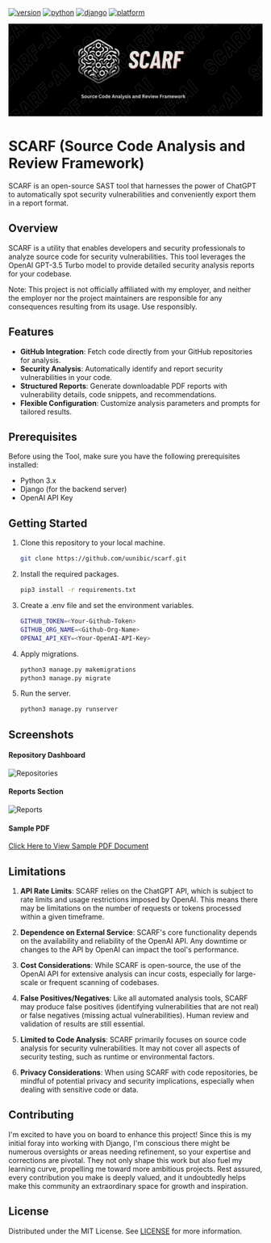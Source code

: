 [![version](https://img.shields.io/badge/version-1.0-red)](https://www.github.com/uunibic/scarf/)
[![python](https://img.shields.io/badge/python-3.11.6-blue.svg?logo=python&labelColor=yellow)](https://www.python.org/downloads/)
[![django](https://img.shields.io/badge/django-4.2.1-blue.svg?logo=django&labelColor=grey)](https://www.python.org/downloads/)
[![platform](https://img.shields.io/badge/platform-osx%2Flinux%2Fwindows-green.svg)](https://github.com/uunibic/scarf/)

![SCARF](https://github.com/uunibic/scarf/blob/main/sample/scarf_logo.png)

# SCARF (Source Code Analysis and Review Framework)
SCARF is an open-source SAST tool that harnesses the power of ChatGPT to automatically spot security vulnerabilities and conveniently export them in a report format.

## Overview

SCARF is a utility that enables developers and security professionals to analyze source code for security vulnerabilities. This tool leverages the OpenAI GPT-3.5 Turbo model to provide detailed security analysis reports for your codebase.

Note: This project is not officially affiliated with my employer, and neither the employer nor the project maintainers are responsible for any consequences resulting from its usage. Use responsibly.

## Features

- **GitHub Integration**: Fetch code directly from your GitHub repositories for analysis.
- **Security Analysis**: Automatically identify and report security vulnerabilities in your code.
- **Structured Reports**: Generate downloadable PDF reports with vulnerability details, code snippets, and recommendations.
- **Flexible Configuration**: Customize analysis parameters and prompts for tailored results.

## Prerequisites

Before using the Tool, make sure you have the following prerequisites installed:

- Python 3.x
- Django (for the backend server)
- OpenAI API Key

## Getting Started

1. Clone this repository to your local machine.

   ```bash
   git clone https://github.com/uunibic/scarf.git

2. Install the required packages.

   ```bash
   pip3 install -r requirements.txt

3. Create a .env file and set the environment variables.

   ```bash
   GITHUB_TOKEN=<Your-Github-Token>
   GITHUB_ORG_NAME=<Github-Org-Name>
   OPENAI_API_KEY=<Your-OpenAI-API-Key>

4. Apply migrations.

   ```bash
   python3 manage.py makemigrations
   python3 manage.py migrate

5. Run the server.

   ```bash
   python3 manage.py runserver

## Screenshots

#### Repository Dashboard

![Repositories](https://github.com/uunibic/scarf/blob/main/sample/sample1.png)

#### Reports Section

![Reports](https://github.com/uunibic/scarf/blob/main/sample/sample2.png)

#### Sample PDF

[Click Here to View Sample PDF Document](https://github.com/uunibic/scarf/blob/main/sample/Sample_PDF_Report.pdf)

## Limitations

1. **API Rate Limits**: SCARF relies on the ChatGPT API, which is subject to rate limits and usage restrictions imposed by OpenAI. This means there may be limitations on the number of requests or tokens processed within a given timeframe.

2. **Dependence on External Service**: SCARF's core functionality depends on the availability and reliability of the OpenAI API. Any downtime or changes to the API by OpenAI can impact the tool's performance.

3. **Cost Considerations**: While SCARF is open-source, the use of the OpenAI API for extensive analysis can incur costs, especially for large-scale or frequent scanning of codebases.

4. **False Positives/Negatives**: Like all automated analysis tools, SCARF may produce false positives (identifying vulnerabilities that are not real) or false negatives (missing actual vulnerabilities). Human review and validation of results are still essential.

5. **Limited to Code Analysis**: SCARF primarily focuses on source code analysis for security vulnerabilities. It may not cover all aspects of security testing, such as runtime or environmental factors.

6. **Privacy Considerations**: When using SCARF with code repositories, be mindful of potential privacy and security implications, especially when dealing with sensitive code or data.

## Contributing

I'm excited to have you on board to enhance this project! Since this is my initial foray into working with Django, I'm conscious there might be numerous oversights or areas needing refinement, so your expertise and corrections are pivotal. They not only shape this work but also fuel my learning curve, propelling me toward more ambitious projects. Rest assured, every contribution you make is deeply valued, and it undoubtedly helps make this community an extraordinary space for growth and inspiration.

## License

Distributed under the MIT License. See [LICENSE](LICENSE) for more information.
